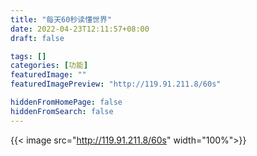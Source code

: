 ```yaml
---
title: "每天60秒读懂世界"
date: 2022-04-23T12:11:57+08:00
draft: false

tags: []
categories: [功能]
featuredImage: ""
featuredImagePreview: "http://119.91.211.8/60s"

hiddenFromHomePage: false
hiddenFromSearch: false
---
```

{{< image src="http://119.91.211.8/60s" width="100%">}}

